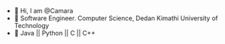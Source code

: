 - 👋 Hi, I am @Camara
- 🌱 Software Engineer. Computer Science, Dedan Kimathi University of Technology
- 💞️ Java || Python || C || C++

<!---
maunguCamara/maunguCamara is a ✨ special ✨ repository because its `README.md` (this file) appears on your GitHub profile.
You can click the Preview link to take a look at your changes.
--->
